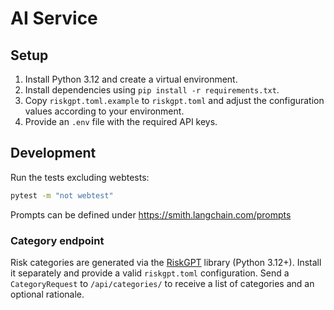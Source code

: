 # AI Service

## Setup

1. Install Python 3.12 and create a virtual environment.
2. Install dependencies using `pip install -r requirements.txt`.
3. Copy `riskgpt.toml.example` to `riskgpt.toml` and adjust the configuration values according to your environment.
4. Provide an `.env` file with the required API keys.

## Development

Run the tests excluding webtests:

```bash
pytest -m "not webtest"
```

Prompts can be defined under <https://smith.langchain.com/prompts>

### Category endpoint

Risk categories are generated via the [RiskGPT](https://pypi.org/project/riskgpt/)
library (Python 3.12+). Install it separately and provide a valid
`riskgpt.toml` configuration. Send a `CategoryRequest` to
`/api/categories/` to receive a list of categories and an optional rationale.

